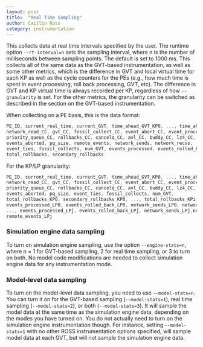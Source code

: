 ```yaml
---
layout: post
title:  "Real Time Sampling"
author: Caitlin Ross
category: instrumentation
---
```


This collects data at real time intervals specified by the user.
The runtime option `--rt-interval=n` sets the sampling interval, where n is the number of milliseconds between sampling points.
The default is set to 1000 ms.
This collects all of the same data as the GVT-based instrumentation, as well as some other metrics, which is the difference in GVT and local virtual time for each KP as well as the cycle counters for the PEs (e.g., how much time is spent in event processing, roll back processing, GVT, etc).
The difference in GVT and KP virtual time is always recorded per KP, regardless of how `--granularity` is set.
For the other metrics, the granularity can be switched as described in the section on the GVT-based instrumentation.

When collecting on a PE basis, this is the data format:

```C
PE_ID, current_real_time, current_GVT, time_ahead_GVT_KP0, ..., time_ahead_GVT_KPi,
network_read_CC, gvt_CC, fossil_collect_CC, event_abort_CC, event_processing_CC,
priority_queue_CC, rollbacks_CC, cancelq_CC, avl_CC, buddy_CC, lz4_CC,
events_aborted, pq_size, remote_events, network_sends, network_recvs,
event_ties, fossil_collects, num_GVT, events_processed, events_rolled_back,
total_rollbacks, secondary_rollbacks 
```

For the KP/LP granularity:

```C
PE_ID, current_real_time, current_GVT, time_ahead_GVT_KP0, ..., time_ahead_GVT_KPi,
network_read_CC, gvt_CC, fossil_collect_CC, event_abort_CC, event_processing_CC,
priority_queue_CC, rollbacks_CC, cancelq_CC, avl_CC, buddy_CC, lz4_CC,
events_aborted, pq_size, event_ties, fossil_collects, num_GVT,
total_rollbacks_KP0, secondary_rollbacks_KP0, ..., total_rollbacks_KPi, secondary_rollbacks_KPi,
events_processed_LP0, events_rolled_back_LP0, network_sends_LP0, network_recvs_LP0, remote_events_LP0,
..., events_processed_LPj, events_rolled_back_LPj, network_sends_LPj,network_recvs_LPj,
remote_events_LPj
```

### Simulation engine data sampling
To turn on simulation engine sampling, use the option `--engine-stats=n`, where n = 1 for GVT-based sampling, 2 for real time sampling, or 3 to turn on both.
No model code modifications are needed to collect simulation engine data for any instrumentation mode. 

### Model-level data sampling
To turn on the model-level data sampling, you need to use `--model-stats=n`.
You can turn it on for the GVT-based sampling (`--model-stats=1`), real time sampling (`--model-stats=2`), or both (`--model-stats=3`). 
It will sample the model data at the same time as the simulation engine data, depending on the modes you have turned on.
You do not actually need to turn on the simulation engine instrumentation though.
For instance, setting `--model-stats=1` with no other ROSS instrumentation options specified, will sample model data at each GVT, but will not sample the simulation engine data.


